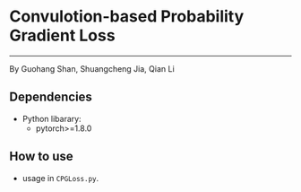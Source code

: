 # Convulotion-based Probability Gradient Loss

-------------

By Guohang Shan, Shuangcheng Jia, Qian Li

## Dependencies

- Python libarary:
  - pytorch>=1.8.0
  

## How to use

- usage in `CPGLoss.py`.


